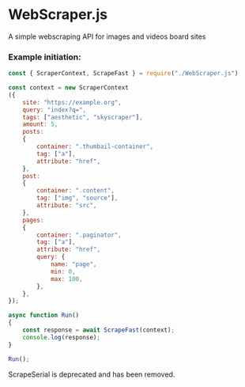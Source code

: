 # WebScraper.js
A simple webscraping API for images and videos board sites

### Example initiation: 
```js
const { ScraperContext, ScrapeFast } = require("./WebScraper.js")

const context = new ScraperContext
({
    site: "https://example.org",
    query: "index?q=",
    tags: ["aesthetic", "skyscraper"],
	amount: 5,
    posts: 
    {
        container: ".thumbail-container",
        tag: ["a"],
        attribute: "href",
    },  
    post: 
    {
        container: ".content",
        tag: ["img", "source"],
        attribute: "src",
    },
    pages: 
    {
        container: ".paginator",
        tag: ["a"],
        attribute: "href",
        query: {
            name: "page",
            min: 0,
            max: 100,
        },
    },
});

async function Run()
{
    const response = await ScrapeFast(context);
    console.log(response);
}

Run();
```

ScrapeSerial is deprecated and has been removed. 